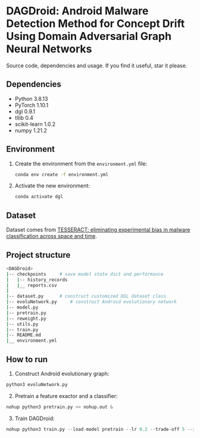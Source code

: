 # DAGDroid: Android Malware Detection Method for Concept Drift Using Domain Adversarial Graph Neural Networks
Source code, dependencies and usage. If you find it useful, star it please.

## Dependencies
* Python 3.8.13
* PyTorch 1.10.1
* dgl 0.9.1
* tllib 0.4
* scikit-learn 1.0.2
* numpy 1.21.2

## Environment
1. Create the environment from the `environment.yml` file:
    ```bash
    conda env create -f environment.yml
    ```

2. Activate the new environment:
    ```bash
    conda activate dgl
    ```

## Dataset
Dataset comes from [TESSERACT: eliminating experimental bias in malware classification across space and time](https://dl.acm.org/doi/abs/10.5555/3361338.3361389).

## Project structure
```bash
<DAGDroid>
|-- checkpoints     # save model state dict and performance
|   |-- history_records
|   |__ reports.csv
|
|-- dataset.py      # construct customized DGL dataset class
|-- evoluNetwork.py     # construct Android evolutionary network
|-- model.py
|-- pretrain.py
|-- reweight.py
|-- utils.py
|-- train.py
|-- README.md
|__ environment.yml
```

## How to run
1. Construct Android evolutionary graph:
```python
python3 evoluNetwork.py
```

2. Pretrain a feature exactor and a classifier:
```python
nohup python3 pretrain.py >> nohup.out &
```

3. Train DAGDroid:
```python
nohup python3 train.py --load-model pretrain --lr 0.2 --trade-off 5 --inductive --batch-size 64 --iters-per-epoch 1000 --num-epochs 25 >> nohup.out &
```
